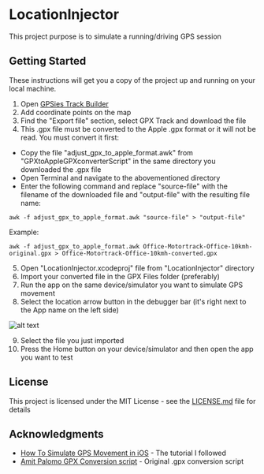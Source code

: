 # LocationInjector

This project purpose is to simulate a running/driving GPS session

## Getting Started

These instructions will get you a copy of the project up and running on your local machine.

1. Open [GPSies Track Builder](http://www.gpsies.com/createTrack.do)
2. Add coordinate points on the map
3. Find the "Export file" section, select GPX Track and download the file
4. This .gpx file must be converted to the Apple .gpx format or it will not be read. You must convert it first:
* Copy the file "adjust_gpx_to_apple_format.awk" from "GPXtoAppleGPXconverterScript" in the same directory you downloaded the .gpx file
* Open Terminal and navigate to the abovementioned directory
* Enter the following command and replace "source-file" with the filename of the downloaded file and "output-file" with the resulting file name:

```
awk -f adjust_gpx_to_apple_format.awk "source-file" > "output-file"
```
Example: 
```
awk -f adjust_gpx_to_apple_format.awk Office-Motortrack-Office-10kmh-original.gpx > Office-Motortrack-Office-10kmh-converted.gpx
```

5. Open "LocationInjector.xcodeproj" file from "LocationInjector" directory
6. Import your converted file in the GPX Files folder (preferably)
7. Run the app on the same device/simulator you want to simulate GPS movement
8. Select the location arrow button in the debugger bar (it's right next to the App name on the left side)

  ![alt text](https://image.ibb.co/dyAsxp/Screen_Shot_2018_08_28_at_11_45_33.png)

9. Select the file you just imported
10. Press the Home button on your device/simulator and then open the app you want to test

## License

This project is licensed under the MIT License - see the [LICENSE.md](LICENSE.md) file for details

## Acknowledgments

* [How To Simulate GPS Movement in iOS](https://medium.com/@augusteo/how-to-simulate-gps-movement-in-ios-cca61907df2c) - The tutorial I followed
* [Amit Palomo GPX Conversion script](https://gist.github.com/scotbond/8a61cf1f4a43973e570b) - Original .gpx conversion script
